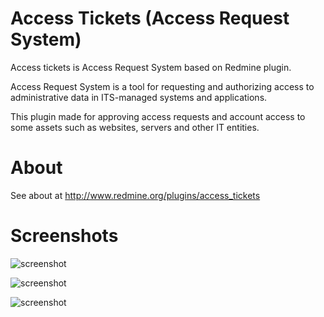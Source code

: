 # Access Tickets (Access Request System)
Access tickets is Access Request System based on Redmine plugin.

Access Request System is a tool for requesting and authorizing access to administrative data in ITS-managed systems and applications.

This plugin made for approving access requests and account access to some assets such as websites, servers and other IT entities.


# About
See about at http://www.redmine.org/plugins/access_tickets

# Screenshots
![screenshot](http://www.redmine.org/attachments/download/17059/Concept_s.jpg)

![screenshot](http://www.redmine.org/attachments/download/16509/resources_list.png)

![screenshot](http://www.redmine.org/attachments/download/16510/change_resource_details.png)
